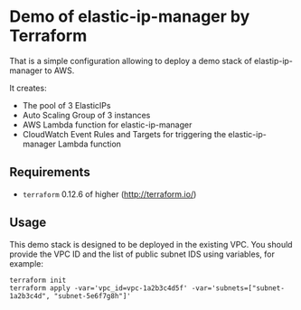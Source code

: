 # Demo of elastic-ip-manager by Terraform

That is a simple configuration allowing to deploy a demo stack of elastip-ip-manager to AWS.

It creates:
- The pool of 3 ElasticIPs
- Auto Scaling Group of 3 instances
- AWS Lambda function for elastic-ip-manager
- CloudWatch Event Rules and Targets for triggering the elastic-ip-manager Lambda function

## Requirements

- `terraform` 0.12.6 of higher (http://terraform.io/)

## Usage

This demo stack is designed to be deployed in the existing VPC.
You should provide the VPC ID and the list of public subnet IDS using variables, for example:

```
terraform init
terraform apply -var='vpc_id=vpc-1a2b3c4d5f' -var='subnets=["subnet-1a2b3c4d", "subnet-5e6f7g8h"]'
```

